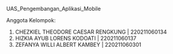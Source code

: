 UAS_Pengembangan_Aplikasi_Mobile

Anggota Kelompok:
1. CHEZKIEL THEODORE CAESAR RENGKUNG | 220211060134
2. HIZKIA AYUB LORENS KODOATI	       | 220211060137
3. ZEFANYA WILLI ALBERT KAMBEY	     | 220211060301
